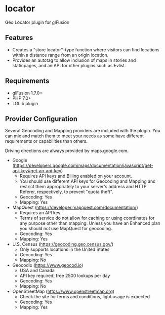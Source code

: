 # locator
Geo Locator plugin for glFusion

## Features
* Creates a "store locator"-type function where visitors can find locations
within a distance range from an origin location.
* Provides an autotag to allow inclusion of maps in stories and staticpages,
and an API for other plugins such as Evlist.

## Requirements
* glFusion 1.7.0+
* PHP 7.0+
* LGLib plugin

## Provider Configuration
Several Geocoding and Mapping providers are included with the plugin. You can mix and match
them to meet your needs as some have different requirements or capabilities than others.

Driving directions are always provided by maps.google.com.

* Google (https://developers.google.com/maps/documentation/javascript/get-api-key#get-an-api-key)
  * Requires API keys and Billing enabled on your account.
  * You should use different API keys for Geocoding and Mapping and restrict them appropriately to your server's address and HTTP Referer, respectively, to prevent &quot;quota theft&quot;.
  * Geocoding: Yes
  * Mapping: Yes
* MapQuest (https://developer.mapquest.com/documentation/)
  * Requires an API key.
  * Terms of service do not allow for caching or using coordinates for any purpose other than mapping. Unless you have an Enhanced plan you should not use MapQuest for geocoding.
  * Geocoding: Yes
  * Mapping: Yes
* U.S. Census (https://geocoding.geo.census.gov/)
  * Only supports locations in the United States
  * Geocoding: Yes
  * Mapping: No
* Geocodio (https://www.geocod.io)
  * USA and Canada
  * API key required, free 2500 lookups per day
  * Geocoding: Yes
  * Mapping: No
* OpenStreetMap (https://www.openstreetmap.org)
  * Check the site for terms and conditions, light usage is expected
  * Geocoding: Yes
  * Mapping: Yes
